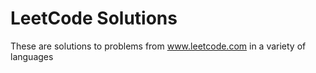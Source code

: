 # LeetCode Solutions
These are solutions to problems from www.leetcode.com in a variety of languages
